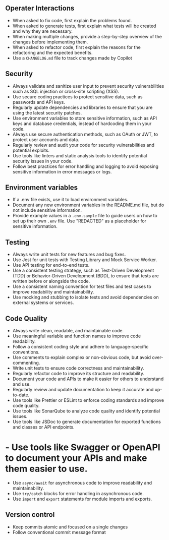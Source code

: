 ## Operater Interactions

- When asked to fix code, first explain the problems found.
- When asked to generate tests, first explain what tests will be created and why they are necessary.
- When making multiple changes, provide a step-by-step overview of the changes before implementing them.
- When asked to refactor code, first explain the reasons for the refactoring and the expected benefits.
- Use a `CHANGELOG.md` file to track changes made by Copilot

## Security

- Always validate and sanitize user input to prevent security vulnerabilities such as SQL injection or cross-site scripting (XSS).
- Use secure coding practices to protect sensitive data, such as passwords and API keys.
- Regularly update dependencies and libraries to ensure that you are using the latest security patches.
- Use environment variables to store sensitive information, such as API keys and database credentials, instead of hardcoding them in your code.
- Always use secure authentication methods, such as OAuth or JWT, to protect user accounts and data.
- Regularly review and audit your code for security vulnerabilities and potential exploits.
- Use tools like linters and static analysis tools to identify potential security issues in your code.
- Follow best practices for error handling and logging to avoid exposing sensitive information in error messages or logs.

## Environment variables

- If a .env file exists, use it to load environment variables.
- Document any new environment variables in the README.md file, but do not include sensitive information.
- Provide example values in a `.env.sample` file to guide users on how to set up their own `.env` file. Use "REDACTED" as a placeholder for sensitive information.

## Testing

- Always write unit tests for new features and bug fixes.
- Use Jest for unit tests with Testing Library and Mock Service Worker.
- Use API testing for end-to-end tests.
- Use a consistent testing strategy, such as Test-Driven Development (TDD) or Behavior-Driven Development (BDD), to ensure that tests are written before or alongside the code.
- Use a consistent naming convention for test files and test cases to improve readability and maintainability.
- Use mocking and stubbing to isolate tests and avoid dependencies on external systems or services.

## Code Quality

- Always write clean, readable, and maintainable code.
- Use meaningful variable and function names to improve code readability.
- Follow a consistent coding style and adhere to language-specific conventions.
- Use comments to explain complex or non-obvious code, but avoid over-commenting.
- Write unit tests to ensure code correctness and maintainability.
- Regularly refactor code to improve its structure and readability.
- Document your code and APIs to make it easier for others to understand and use.
- Regularly review and update documentation to keep it accurate and up-to-date.
- Use tools like Prettier or ESLint to enforce coding standards and improve code quality.
- Use tools like SonarQube to analyze code quality and identify potential issues.
- Use tools like JSDoc to generate documentation for exported functions and classes or API endpoints.
# - Use tools like Swagger or OpenAPI to document your APIs and make them easier to use.
- Use `async/await` for asynchronous code to improve readability and maintainability.
- Use `try/catch` blocks for error handling in asynchronous code.
- Use `import` and `export` statements for module imports and exports.

## Version control

- Keep commits atomic and focused on a single changes
- Follow conventional commit message format
